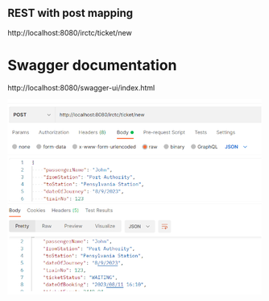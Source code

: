 ## REST with post mapping
http://localhost:8080/irctc/ticket/new


# Swagger documentation 
 http://localhost:8080/swagger-ui/index.html

![Alt text](result.PNG)

